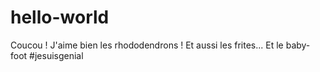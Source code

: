 # hello-world
Coucou !
J'aime bien les rhododendrons !
Et aussi les frites...
Et le baby-foot #jesuisgenial
